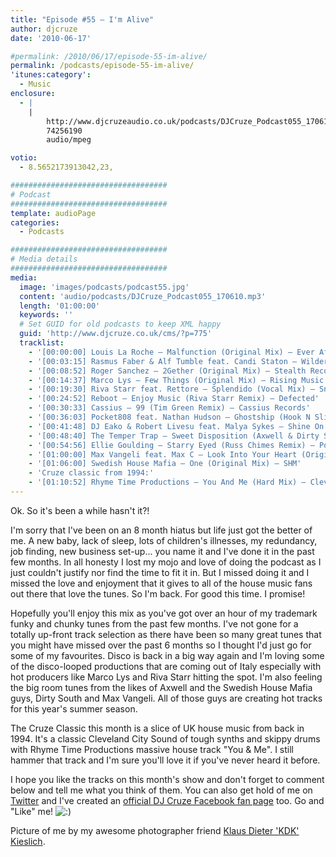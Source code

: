 ```yaml
---
title: "Episode #55 – I'm Alive"
author: djcruze
date: '2010-06-17'

#permalink: /2010/06/17/episode-55-im-alive/
permalink: /podcasts/episode-55-im-alive/
'itunes:category':
  - Music
enclosure:
  - |
    |
        http://www.djcruzeaudio.co.uk/podcasts/DJCruze_Podcast055_170610.mp3
        74256190
        audio/mpeg

votio:
  - 8.5652173913042,23,

###################################
# Podcast
###################################
template: audioPage
categories:
  - Podcasts

###################################
# Media details
###################################
media:
  image: 'images/podcasts/podcast55.jpg'
  content: 'audio/podcasts/DJCruze_Podcast055_170610.mp3'
  length: '01:00:00'
  keywords: ''
  # Set GUID for old podcasts to keep XML happy
  guid: 'http://www.djcruze.co.uk/cms/?p=775'
  tracklist:
    - '[00:00:00] Louis La Roche – Malfunction (Original Mix) – Ever After'
    - '[00:03:15] Rasmus Faber & Alf Tumble feat. Candi Staton – Wilder Side (Original Mix) – Defected'
    - '[00:08:52] Roger Sanchez – 2Gether (Original Mix) – Stealth Records'
    - '[00:14:37] Marco Lys – Few Things (Original Mix) – Rising Music'
    - '[00:19:30] Riva Starr feat. Rettore – Splendido (Vocal Mix) – Snatch! Records'
    - '[00:24:52] Reboot – Enjoy Music (Riva Starr Remix) – Defected'
    - '[00:30:33] Cassius – 99 (Tim Green Remix) – Cassius Records'
    - '[00:36:03] Pocket808 feat. Nathan Hudson – Ghostship (Hook N Sling Remix) – Hussle Recordings'
    - '[00:41:48] DJ Eako & Robert Livesu feat. Malya Sykes – Shine On (Eako & Livesu Steel Mix) – CR2 Records'
    - '[00:48:40] The Temper Trap – Sweet Disposition (Axwell & Dirty South Remix) – Infectious Records'
    - '[00:54:56] Ellie Goulding – Starry Eyed (Russ Chimes Remix) – Polydor / Cassius – The Sound Of Violence (Acapella)'
    - '[01:00:00] Max Vangeli feat. Max C – Look Into Your Heart (Original Mix) – U-Boot'
    - '[01:06:00] Swedish House Mafia – One (Original Mix) – SHM'
    - 'Cruze classic from 1994:'
    - '[01:10:52] Rhyme Time Productions – You And Me (Hard Mix) – Cleveland City Records'
---
```


Ok. So it's been a while hasn't it?!

I'm sorry that I've been on an 8 month hiatus but life just got the better of me. A new baby, lack of sleep, lots of children's illnesses, my redundancy, job finding, new business set-up... you name it and I've done it in the past few months. In all honesty I lost my mojo and love of doing the podcast as I just couldn't justify nor find the time to fit it in. But I missed doing it and I missed the love and enjoyment that it gives to all of the house music fans out there that love the tunes. So I'm back. For good this time. I promise!

Hopefully you'll enjoy this mix as you've got over an hour of my trademark funky and chunky tunes from the past few months. I've not gone for a totally up-front track selection as there have been so many great tunes that you might have missed over the past 6 months so I thought I'd just go for some of my favourites. Disco is back in a big way again and I'm loving some of the disco-looped productions that are coming out of Italy especially with hot producers like Marco Lys and Riva Starr hitting the spot. I'm also feeling the big room tunes from the likes of Axwell and the Swedish House Mafia guys, Dirty South and Max Vangeli. All of those guys are creating hot tracks for this year's summer season.

The Cruze Classic this month is a slice of UK house music from back in 1994. It's a classic Cleveland City Sound of tough synths and skippy drums with Rhyme Time Productions massive house track "You & Me". I still hammer that track and I'm sure you'll love it if you've never heard it before.

I hope you like the tracks on this month's show and don't forget to comment below and tell me what you think of them. You can also get hold of me on [Twitter][2] and I've created an [official DJ Cruze Facebook fan page][3] too. Go and "Like" me! <img src="http://www.djcruze.co.uk/cms/wp-includes/images/smilies/icon_smile.gif" alt=":)" class="wp-smiley" />

Picture of me by my awesome photographer friend [Klaus Dieter 'KDK' Kieslich][6].

[1]: http://www.djcruze.co.uk/cms/wp-content/uploads/2010/06/podcast55.jpg
[2]: http://twitter.com/djcruze
[3]: http://www.facebook.com/housedjcruze
[4]: http://www.djcruze.co.uk/cms/wp-content/DownloadButton.gif
[5]: http://www.djcruzeaudio.co.uk/podcasts/DJCruze_Podcast055_170610.mp3
[6]: http://www.facebook.com/kdk74FOTO

